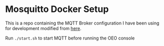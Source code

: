 # Mosquitto Docker Setup

This is a repo containing the MQTT Broker configuration I have been using for development modified from [here](https://github.com/cedalo/management-center).

Run `./start.sh` to start MQTT before running the OEO console
